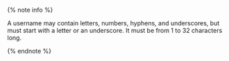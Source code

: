 {% note info %}

A username may contain letters, numbers, hyphens, and underscores, but must start with a letter or an underscore. It must be from 1 to 32 characters long.

{% endnote %}
